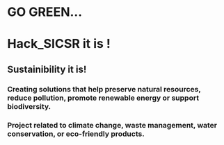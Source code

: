 # GO GREEN... 
# Hack_SICSR it is !
## Sustainibility it is!   
### Creating solutions that help preserve natural resources, reduce pollution, promote renewable energy or support biodiversity. 
### Project related to climate change, waste management, water conservation, or eco-friendly products.
